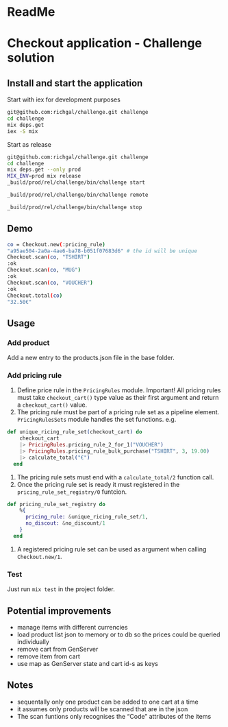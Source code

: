 # ReadMe

# Checkout application - Challenge solution

## Install and start the application

Start with iex for development purposes

```bash
git@github.com:richgal/challenge.git challenge
cd challenge
mix deps.get
iex -S mix
```

Start as release

```bash
git@github.com:richgal/challenge.git challenge
cd challenge
mix deps.get --only prod
MIX_ENV=prod mix release
_build/prod/rel/challenge/bin/challenge start

_build/prod/rel/challenge/bin/challenge remote

_build/prod/rel/challenge/bin/challenge stop
```

## Demo

```bash
co = Checkout.new(:pricing_rule)
"a95ae504-2a0a-4ae6-ba78-b051f07683d6" # the id will be unique
Checkout.scan(co, "TSHIRT")
:ok
Checkout.scan(co, "MUG")
:ok
Checkout.scan(co, "VOUCHER")
:ok
Checkout.total(co)
"32.50€"
```

## Usage

### Add product

Add a new entry to the products.json file in the base folder. 

### Add pricing rule

1. Define price rule in the `PricingRules` module. Important! All pricing rules must take `checkout_cart()` type value as their first argument and return a `checkout_cart()` value.
2. The pricing rule must be part of a pricing rule set as a pipeline element. `PricingRulesSets`  module handles the set functions. e.g.

```elixir
def unique_ricing_rule_set(checkout_cart) do
    checkout_cart
    |> PricingRules.pricing_rule_2_for_1("VOUCHER")
    |> PricingRules.pricing_rule_bulk_purchase("TSHIRT", 3, 19.00)
    |> calculate_total("€")
  end
```

1. The pricing rule sets must end with a `calculate_total/2` function call. 
2. Once the pricing rule set is ready it must registered in the `pricing_rule_set_registry/0` funtcion. 

```elixir
def pricing_rule_set_registry do
    %{
      pricing_rule: &unique_ricing_rule_set/1,
      no_discout: &no_discount/1
    }
  end
```

1. A registered pricing rule set can be used as argument when calling `Checkout.new/1`. 

### Test

Just run `mix test` in the project folder. 

## Potential improvements

- manage items with different currencies
- load product list json to memory or to db so the prices could be queried individually
- remove cart from GenServer
- remove item from cart
- use map as GenServer state and cart id-s as keys

## Notes

- sequentally only one product can be added to one cart at a time
- it assumes only products will be scanned that are in the json
- The scan funtions only recognises the “Code” attributes of the items
